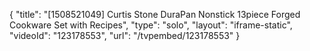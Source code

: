 {
    "title": "[1508521049] Curtis Stone DuraPan Nonstick 13piece Forged Cookware Set with Recipes",
    "type": "solo",
    "layout": "iframe-static",
    "videoId": "123178553",
    "url": "\/tvpembed\/123178553"
}